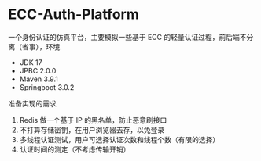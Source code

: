 # ECC-Auth-Platform

一个身份认证的仿真平台，主要模拟一些基于 ECC 的轻量认证过程，前后端不分离（省事），环境

- JDK 17
- JPBC 2.0.0
- Maven 3.9.1
- Springboot 3.0.2 

准备实现的需求

1. Redis 做一个基于 IP 的黑名单，防止恶意刷接口
2. 不打算存储密钥，在用户浏览器去存，以免登录
3. 多线程认证测试，用户可选择认证次数和线程个数（有限的选择）
4. 认证时间的测定（不考虑传输开销）
